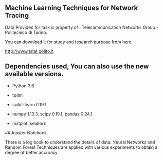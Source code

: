 ## Machine Learning Techniques for Network Tracing 
Data Provided for task is property of : Telecommunication Networks Group - Politecnico di Torino.

You can download it for study and research purpose from here.

http://www.tstat.polito.it 

## Dependencies used, You can also use the new available versions.
- Python 3.6

- tqdm

- scikit-learn 0.19.1

- numpy 1.13.3, scipy 0.19.1, pandas 0.24.1

- matplot, seaborn

##Jupyter Notebook

 There is a log book to understand the details of data. Neural Networks and Random Forest Techniques are applied with various experiments to obtain a degree of better accuracy
